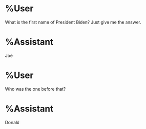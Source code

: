 # %User

What is the first name of President Biden? Just give me the answer.

# %Assistant

Joe

# %User

Who was the one before that?

# %Assistant

Donald






